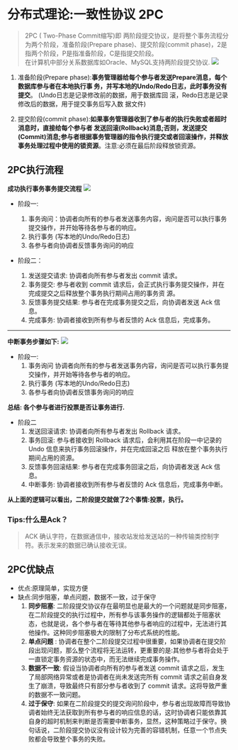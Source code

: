 # 分布式理论:一致性协议 2PC 

> 2PC ( Two-Phase Commit缩写)即  两阶段提交协议，是将整个事务流程分为两个阶段，准备阶段(Prepare phase)、提交阶段(commit phase)，2是指两个阶段，P是指准备阶段，C是指提交阶段。   
在计算机中部分关系数据库如Oracle、MySQL支持两阶段提交协议. 
 ![](https://elgchat-oss.oss-accelerate.aliyuncs.com/elgchat/2021_03_22/page18image27294544.png) 

1. 准备阶段(Prepare phase):**事务管理器给每个参与者发送Prepare消息，每个数据库参与者在本地执行事 务，并写本地的Undo/Redo日志，此时事务没有提交**。 (Undo日志是记录修改前的数据，用于数据库回 滚，Redo日志是记录修改后的数据，用于提交事务后写入数 据文件) 

2. 提交阶段(commit phase):**如果事务管理器收到了参与者的执行失败或者超时消息时，直接给每个参与者 发送回滚(Rollback)消息;否则，发送提交(Commit)消息;参与者根据事务管理器的指令执行提交或者回滚操作，并释放事务处理过程中使用的锁资源**。注意:必须在最后阶段释放锁资源。 

## 2PC执行流程
**成功执行事务事务提交流程** 
![](https://elgchat-oss.oss-accelerate.aliyuncs.com/elgchat/2021_03_22/page19image27432848.png)   

* 阶段一:
	1. 事务询问：协调者向所有的参与者发送事务内容，询问是否可以执行事务提交操作，并开始等待各参与者的响应。 
	2. 执行事务 (写本地的Undo/Redo日志)
	3. 各参与者向协调者反馈事务询问的响应

* 阶段二：
	1. 发送提交请求: 
	协调者向所有参与者发出 commit 请求。 
	2. 事务提交: 
	参与者收到 commit 请求后，会正式执行事务提交操作，并在完成提交之后释放整个事务执行期间占用的事务资 源。 
	3. 反馈事务提交结果: 参与者在完成事务提交之后，向协调者发送 Ack 信息。 
	4. 完成事务:
	协调者接收到所有参与者反馈的 Ack 信息后，完成事务。 
- - - -
**中断事务步骤如下:** 
![](https://elgchat-oss.oss-accelerate.aliyuncs.com/elgchat/2021_03_22/page20image27423120.png) 
* 阶段一: 
	1. 事务询问 协调者向所有的参与者发送事务内容，询问是否可以执行事务提交操作，并开始等待各参与者的响应。 
	2. 执行事务 (写本地的Undo/Redo日志) 
	3. 各参与者向协调者反馈事务询问的响应 
	

 **总结: 各个参与者进行投票是否让事务进行.**

* 阶段二 
	1. 发送回滚请求:
	协调者向所有参与者发出 Rollback 请求。 
	2. 事务回滚:
	参与者接收到 Rollback 请求后，会利用其在阶段一中记录的 Undo 信息来执行事务回滚操作，并在完成回滚之后 
	释放在整个事务执行期间占用的资源。 
	3. 反馈事务回滚结果: 
	参与者在完成事务回滚之后，向协调者发送 Ack 信息。 
	4. 中断事务: 
	协调者接收到所有参与者反馈的 Ack 信息后，完成事务中断。 

**从上面的逻辑可以看出，二阶段提交就做了2个事情:投票，执行。**  

### Tips:什么是Ack？
> ACK 确认字符，在数据通信中，接收站发给发送站的一种传输类控制字符。表示发来的数据已确认接收无误。   

## 2PC优缺点
* 优点:原理简单，实现方便
* 缺点:同步阻塞，单点问题，数据不一致，过于保守
	1. **同步阻塞**:
	二阶段提交协议存在最明显也是最大的一个问题就是同步阻塞，在二阶段提交的执行过程中，所有参与该事务操作的逻辑都处于阻塞状态，也就是说，各个参与者在等待其他参与者响应的过程中，无法进行其他操作。这种同步阻塞极大的限制了分布式系统的性能。
	2. **单点问题** :
	协调者在整个二阶段提交过程中很重要，如果协调者在提交阶段出现问题，那么整个流程将无法运转，更重要的是:其他参与者将会处于一直锁定事务资源的状态中，而无法继续完成事务操作。
	3. **数据不一致**: 
	假设当协调者向所有的参与者发送 commit 请求之后，发生了局部网络异常或者是协调者在尚未发送完所有 commit 请求之前自身发生了崩溃，导致最终只有部分参与者收到了 commit 请求。这将导致严重的数据不一致问题。 
	4. **过于保守**: 
	如果在二阶段提交的提交询问阶段中，参与者出现故障而导致协调者始终无法获取到所有参与者的响应信息的话，这时协调者只能依靠其自身的超时机制来判断是否需要中断事务，显然，这种策略过于保守。换句话说，二阶段提交协议没有设计较为完善的容错机制，任意一个节点失败都会导致整个事务的失败。
